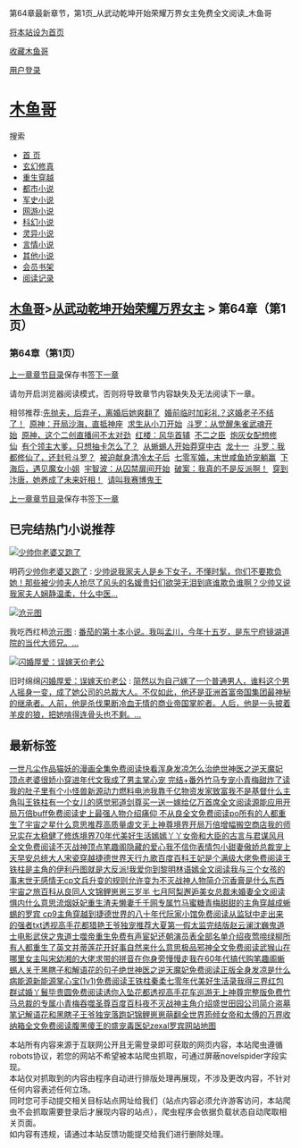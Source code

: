 第64章最新章节，第1页\_从武动乾坤开始荣耀万界女主免费全文阅读\_木鱼哥

[将本站设为首页](javascript:winSetHP();)

[收藏木鱼哥](javascript:winAddFav())

[用户登录](/login.html?url=https%3A%2F%2Fwww.muyuge.net%2Finfo%2F3926847%2F89591209.html)

[木鱼哥](/)
========

搜索

* [首 页](/)
* [玄幻修真](/sort1/1.html)
* [重生穿越](/sort2/1.html)
* [都市小说](/sort3/1.html)
* [军史小说](/sort4/1.html)
* [网游小说](/sort5/1.html)
* [科幻小说](/sort6/1.html)
* [灵异小说](/sort7/1.html)
* [言情小说](/sort8/1.html)
* [其他小说](/sort9/1.html)
* [会员书架](/mybook.html)
* [阅读记录](/jilu.html)

[木鱼哥](/)>[从武动乾坤开始荣耀万界女主](/info/3926847.html) > 第64章（第1页）
--------------------------------------------------------

### 第64章（第1页）

[上一章](/info/3926847/89591206.html)[章节目录](/info/3926847.html)保存书签[下一章](/info/3926847/89591209_1.html)

请勿开启浏览器阅读模式，否则将导致章节内容缺失及无法阅读下一章。

相邻推荐:[先抛夫，后弃子，离婚后她爽翻了](/read/174793.html)  [婚前临时加彩礼？这婚老子不结了！](/read/174799.html)  [原神：开局沙海，直抵神座](/read/174787.html)  [求生从小刀开始](https://www.shxsw.com/novel_188655/index.html)  [斗罗：从觉醒朱雀武魂开始](/read/174795.html)  [原神，这个二创直播间不太对劲](/read/174783.html)  [红楼：风华首辅](/read/174789.html)  [不二之臣](/read/174786.html)  [炮灰女配想修仙](/read/174800.html)  [有个领主大爹，只想抽卡怎么了？](/read/174797.html)  [从蜥蜴人开始莽穿中古](/read/174798.html)  [龙十一](/read/174796.html)  [斗罗：我都修仙了，还封号斗罗？](/read/174785.html)  [被迫献身清冷太子后](/read/174790.html)  [七零军婚，末世咸鱼娇宠躺赢](/read/174794.html)  [下海后，遇见魔女小姐](/read/174791.html)  [宇智波：从囚禁扉间开始](/read/174784.html)  [破案：我真的不是反派啊！](/read/174792.html)  [穿到汴唐，她养成了未来奸相！](/read/174788.html)  [请叫我赛博鬼王](/read/174801.html)

[上一章](/info/3926847/89591206.html)[章节目录](/info/3926847.html)保存书签[下一章](/info/3926847/89591209_1.html)

已完结热门小说推荐
---------

[![少帅你老婆又跑了](/img/15038.jpg)](/read/15038.html)

明药[少帅你老婆又跑了](/read/15038.html)
:   [少帅说我家夫人是乡下女子，不懂时髦，你们不要欺负她！那些被少帅夫人抢尽了风头的名媛贵妇们欲哭无泪到底谁欺负谁啊？少帅又说我家夫人娴静温柔，什么中医...](/read/15038.html)

[![沧元图](/img/78157.jpg)](/read/78157.html)

我吃西红柿[沧元图](/read/78157.html)
:   [番茄的第十本小说。我叫孟川，今年十五岁，是东宁府镜湖道院的当代大师兄。...](/read/78157.html)

[![闪婚厚爱：误嫁天价老公](/img/35762.jpg)](/read/35762.html)

旧时绵绵[闪婚厚爱：误嫁天价老公](/read/35762.html)
:   [简然以为自己嫁了一个普通男人，谁料这个男人摇身一变，成了她公司的总裁大人。不仅如此，他还是亚洲首富帝国集团最神秘的继承者。人前，他是杀伐果断冷血无情的商业帝国掌舵者。人后，他是一头披着羊皮的狼，把她啃得连骨头也不剩。...](/read/35762.html)

最新标签
----

[一世凡尘作品](/info/3929742.html)[猫妖的漫画全集免费阅读快看](/info/3930008.html)[浑身发凉怎么治](/info/3929854.html)[绝世神医之逆天魔妃 顶点](/info/3929859.html)[老婆很娇小](/info/3929964.html)[穿进年代文我成了男主掌心宠 完结+番外](/info/3929921.html)[竹马专宠小青梅甜炸了读](/info/3929899.html)[我的肚子里有个小怪兽](/info/3929761.html)[新源动力燃料电池](/info/3929770.html)[我靠千亿物资发家致富](/info/3929878.html)[我不是基督](/info/3929829.html)[什么主角叫王铁柱](/info/3929969.html)[有一个女儿的感觉](/info/3930006.html)[邪道剑尊](/info/3929879.html)[买一送一嫁给亿万首席全文阅读](/info/3929785.html)[源能应用](/info/3929768.html)[开局万倍buff免费阅读](/info/3929886.html)[史上最强人物介绍](/info/3929979.html)[痛仰 不](/info/3929820.html)[从良全文免费阅读po](/info/3929914.html)[所有的人都重生了](/info/3929740.html)[宇宙之星什么意思](/info/3929954.html)[推荐高质量虐文](/info/3929845.html)[无上神尊境界](/info/3929933.html)[开局万倍增幅搬空商店](/info/3929887.html)[我的师兄实在太稳健了修炼境界](/info/3929780.html)[70年代美好生活嫣嫣丫丫](/info/3929732.html)[女帝和大臣的古言](/info/3929889.html)[与君谋风月全文免费阅读](/info/3929993.html)[不灭战神顶点笔趣阁](/info/3929835.html)[隐藏的爱心](/info/3929939.html)[我不信你表情包](/info/3929828.html)[小甜妻傲娇总裁宠上天](/info/3929844.html)[早安总统大人宋瓷](/info/3929870.html)[穿越捷德世界](/info/3929977.html)[天行九歌百度百科](/info/3929753.html)[王妃是个满级大佬免费阅读](/info/3929721.html)[王铁柱是主角的](/info/3929966.html)[伊利丹图](/info/3929936.html)[就是大反派!](/info/3929919.html)[我爱你到黎明林语嫣全文阅读](/info/3929999.html)[我与三个女孩的事](/info/3929937.html)[末世无感情无cp文](/info/3929858.html)[兵升变的规则允许变为](/info/3929912.html)[不灭战神人物简介](/info/3929834.html)[沉香膏是什么东西](/info/3929983.html)[宇宙之旅百科](/info/3929951.html)[从良同人文](/info/3929915.html)[锦鲤崽崽三岁半 七月阿梨](/info/3929868.html)[邂逅美女总裁未婚妻全文阅读](/info/3929935.html)[惧内什么意思](/info/3929819.html)[流烟妖妃](/info/3929755.html)[重生渣夫懒妻千千网](/info/3929831.html)[专属竹马蜜糖青梅甜甜的](/info/3929900.html)[主角穿越成蜥蜴的](/info/3929724.html)[罗宾 cp9](/info/3929727.html)[主角穿越到捷德世界的](/info/3929978.html)[八十年代阮家小馆免费阅读](/info/3929838.html)[从监狱中走出来的强者txt](/info/3929856.html)[透视高手花都猎艳](/info/3929898.html)[王爷独宠推荐](/info/3929792.html)[大夏第一假太监完结版](/info/3929928.html)[赵云澜沈巍](/info/3929763.html)[鬼道士电影](/info/3929778.html)[武侠之鬼道士](/info/3929777.html)[噬帝重生免费有声](/info/3929818.html)[宦妃还朝演员表全部名单介绍](/info/3930007.html)[夜莺啼绿柳](/info/3929908.html)[所有人都重生了英文](/info/3929739.html)[并蒂莲花开好事自然来什么意思](/info/3929962.html)[极品邪神全文免费阅读](/info/3929927.html)[武猴山在哪里](/info/3929719.html)[女主叫宋幼湘的](/info/3929873.html)[大佬求带的拼音](/info/3929871.html)[在你身旁慢慢走](/info/3930005.html)[我在60年代搞代购笔趣阁](/info/3929737.html)[蜥蜴人](/info/3929723.html)[关于黑瞎子和解语花的句子](/info/3929822.html)[绝世神医之逆天魔妃免费阅读正版](/info/3929863.html)[全身发凉是什么病](/info/3929852.html)[能源新能源](/info/3929771.html)[掌心宝(1v1)](/info/3929764.html)[免费阅读王铁柱秦柔](/info/3929970.html)[七零年代美好生活录](/info/3929733.html)[我得三界红包群](/info/3929787.html)[试婚丫鬟毕贵圆免费阅读](/info/3929750.html)[诱你入坠](/info/3929782.html)[花都透视高手花车巡游](/info/3929895.html)[无上神尊完整版免费](/info/3929931.html)[竹马总裁的专属小青梅](/info/3929901.html)[吞噬圣尊百度百科夜](/info/3929817.html)[不灭战神主角介绍](/info/3929833.html)[盛世田园公司简介](/info/3929717.html)[盗墓笔记解语花和黑瞎子](/info/3929824.html)[王爷独宠落跑妃](/info/3929795.html)[锦鲤崽崽萌翻全世界筠倾](/info/3929867.html)[女帝和太傅的](/info/3929888.html)[万界收纳箱全文免费阅读](/info/3929722.html)[腹黑傻王的盛宠毒医妃](/info/3929872.html)[zexal罗宾](/info/3929728.html)[网站地图](/sitemap_1.xml)

本站所有内容来源于互联网公开且无需登录即可获取的网页内容，本站爬虫遵循robots协议，若您的网站不希望被本站爬虫抓取，可通过屏蔽novelspider字段实现。  
本站仅对抓取到的内容由程序自动进行排版处理再展现，不涉及更改内容，不针对任何内容表述任何立场。  
同时您可手动提交相关目标站点网址给我们（站点内容必须允许游客访问，本站爬虫不会抓取需要登录后才展现内容的站点），爬虫程序会依据负载状态自动爬取相关页面。  
如内容有违规，请通过本站反馈功能提交给我们进行删除处理。